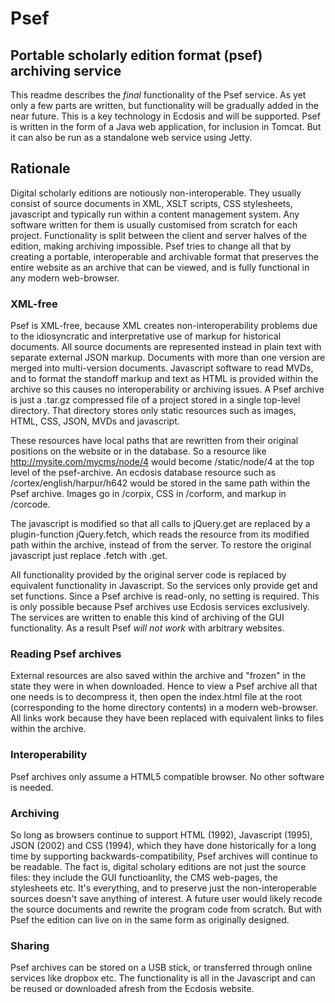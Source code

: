 # Psef
## Portable scholarly edition format (psef) archiving service
This readme describes the *final* functionality of the Psef service. As yet only a few parts are written, but functionality will be gradually added in the near future. This is a key technology in Ecdosis and will be supported. Psef is written in the form of a Java web application, for inclusion in Tomcat. But it can also be run as a standalone web service using Jetty.

## Rationale
Digital scholarly editions are notiously non-interoperable. They usually consist of source documents in XML, XSLT scripts, CSS stylesheets, javascript and typically run within a content management system. Any software written for them is usually customised from scratch for each project. Functionality is split between the client and server halves of the edition, making archiving impossible. Psef tries to change all that by creating a portable, interoperable and archivable format that preserves the entire website as an archive that can be viewed, and is fully functional in any modern web-browser.

### XML-free
Psef is XML-free, because XML creates non-interoperability problems due to the idiosyncratic and interpretative use of markup for historical documents. All source documents are represented instead in plain text with separate external JSON markup. Documents with more than one version are merged into multi-version documents. Javascript software to read MVDs, and to format the standoff markup and text as HTML is provided within the archive so this causes no interoperability or archiving issues. A Psef archive is just a .tar.gz compressed file of a project stored in a single top-level directory. That directory stores only static resources such as images, HTML, CSS, JSON, MVDs and javascript. 

These resources have local paths that are rewritten from their original positions on the website or in the database. So a resource like http://mysite.com/mycms/node/4 would become /static/node/4 at the top level of the psef-archive. An ecdosis database resource such as /cortex/english/harpur/h642 would be stored in the same path within the Psef archive. Images go in /corpix, CSS in /corform, and markup in /corcode.

The javascript is modified so that all calls to jQuery.get are replaced by a plugin-function jQuery.fetch, which reads the resource from its modified path within the archive, instead of from the server. To restore the original javascript just replace .fetch with .get.

All functionality provided by the original server code is replaced by equivalent functionality in Javascript. So the services only provide get and set functions. Since a Psef archive is read-only, no setting is required. This is only possible because Psef archives use Ecdosis services exclusively. The services are written to enable this kind of archiving of the GUI functionality. As a result Psef *will not work* with arbitrary websites.

### Reading Psef archives
External resources are also saved within the archive and "frozen" in the state they were in when downloaded. Hence to view a Psef archive all that one needs is to decompress it, then open the index.html file at the root (corresponding to the home directory contents) in a modern web-browser. All links work because they have been replaced with equivalent links to files within the archive.

### Interoperability
Psef archives only assume a HTML5 compatible browser. No other software is needed.

### Archiving
So long as browsers continue to support HTML (1992), Javascript (1995), JSON (2002) and CSS (1994), which they have done historically for a long time by supporting backwards-compatibility, Psef archives will continue to be readable. The fact is, digital scholary editions are not just the source files: they include the GUI functioanlity, the CMS web-pages, the stylesheets etc. It's everything, and to preserve just the non-interoperable sources doesn't save anything of interest. A future user would likely recode the source documents and rewrite the program code from scratch. But with Psef the edition can live on in the same form as originally designed.

### Sharing
Psef archives can be stored on a USB stick, or transferred through online services like dropbox etc. The functionality is all in the Javascript and can be reused or downloaded afresh from the Ecdosis website.
